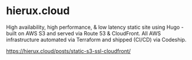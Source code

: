 # hierux.cloud
High availability, high performance, & low latency static site using Hugo - built on AWS S3 and served via Route 53 & CloudFront. All AWS infrastructure automated via Terraform and shipped (CI/CD) via Codeship.

https://hierux.cloud/posts/static-s3-ssl-cloudfront/
